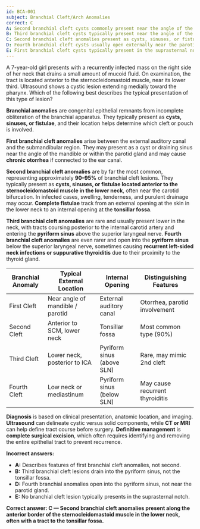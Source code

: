 ```yaml
---
id: BCA-001
subject: Branchial Cleft/Arch Anomalies
correct: C
A: Second branchial cleft cysts commonly present near the angle of the mandible and may drain into the external auditory canal.
B: Third branchial cleft cysts typically present near the angle of the mandible and open into the tonsillar fossa.
C: Second branchial cleft anomalies present as cysts, sinuses, or fistulae along the anterior border of the sternocleidomastoid in the lower neck.
D: Fourth branchial cleft cysts usually open externally near the parotid gland and may cause otorrhea.
E: First branchial cleft cysts typically present in the suprasternal notch.
---
```


A 7-year-old girl presents with a recurrently infected mass on the right side of her neck that drains a small amount of mucoid fluid. On examination, the tract is located anterior to the sternocleidomastoid muscle, near its lower third. Ultrasound shows a cystic lesion extending medially toward the pharynx. Which of the following best describes the typical presentation of this type of lesion?

<!-- EXPLANATION -->

**Branchial anomalies** are congenital epithelial remnants from incomplete obliteration of the branchial apparatus. They typically present as **cysts, sinuses, or fistulae**, and their location helps determine which cleft or pouch is involved.

**First branchial cleft anomalies** arise between the external auditory canal and the submandibular region. They may present as a cyst or draining sinus near the angle of the mandible or within the parotid gland and may cause **chronic otorrhea** if connected to the ear canal.

**Second branchial cleft anomalies** are by far the most common, representing approximately **90–95%** of branchial cleft lesions. They typically present as **cysts, sinuses, or fistulae located anterior to the sternocleidomastoid muscle in the lower neck**, often near the carotid bifurcation. In infected cases, swelling, tenderness, and purulent drainage may occur. **Complete fistulae** track from an external opening at the skin in the lower neck to an internal opening at the **tonsillar fossa**.

**Third branchial cleft anomalies** are rare and usually present lower in the neck, with tracts coursing posterior to the internal carotid artery and entering the **pyriform sinus** above the superior laryngeal nerve. **Fourth branchial cleft anomalies** are even rarer and open into the **pyriform sinus** below the superior laryngeal nerve, sometimes causing **recurrent left-sided neck infections or suppurative thyroiditis** due to their proximity to the thyroid gland.

| **Branchial Anomaly** | **Typical External Location** | **Internal Opening** | **Distinguishing Features** |
|------------------------|------------------------------|----------------------|-----------------------------|
| First Cleft | Near angle of mandible / parotid | External auditory canal | Otorrhea, parotid involvement |
| Second Cleft | Anterior to SCM, lower neck | Tonsillar fossa | Most common type (90%) |
| Third Cleft | Lower neck, posterior to ICA | Pyriform sinus (above SLN) | Rare, may mimic 2nd cleft |
| Fourth Cleft | Low neck or mediastinum | Pyriform sinus (below SLN) | May cause recurrent thyroiditis |

**Diagnosis** is based on clinical presentation, anatomic location, and imaging. **Ultrasound** can delineate cystic versus solid components, while **CT or MRI** can help define tract course before surgery. **Definitive management** is **complete surgical excision**, which often requires identifying and removing the entire epithelial tract to prevent recurrence.

**Incorrect answers:**
- **A:** Describes features of first branchial cleft anomalies, not second.
- **B:** Third branchial cleft lesions drain into the pyriform sinus, not the tonsillar fossa.
- **D:** Fourth branchial anomalies open into the pyriform sinus, not near the parotid gland.
- **E:** No branchial cleft lesion typically presents in the suprasternal notch.

**Correct answer: C — Second branchial cleft anomalies present along the anterior border of the sternocleidomastoid muscle in the lower neck, often with a tract to the tonsillar fossa.**
